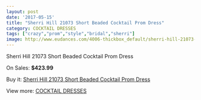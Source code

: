 ```yaml
---
layout: post
date: '2017-05-15'
title: "Sherri Hill 21073 Short Beaded Cocktail Prom Dress"
category: COCKTAIL DRESSES
tags: ["crazy","prom","style","bridal","sherri"]
image: http://www.eudances.com/4006-thickbox_default/sherri-hill-21073-short-beaded-cocktail-prom-dress.jpg
---
```

Sherri Hill 21073 Short Beaded Cocktail Prom Dress

On Sales: **$423.99**
<a href="https://www.eudances.com/en/cocktail-dresses/1345-sherri-hill-21073-short-beaded-cocktail-prom-dress.html"><amp-img layout="responsive" width="600" height="600" src="//www.eudances.com/4006-thickbox_default/sherri-hill-21073-short-beaded-cocktail-prom-dress.jpg" alt="Sherri Hill 21073 Short Beaded Cocktail Prom Dress 0" /></a>
<a href="https://www.eudances.com/en/cocktail-dresses/1345-sherri-hill-21073-short-beaded-cocktail-prom-dress.html"><amp-img layout="responsive" width="600" height="600" src="//www.eudances.com/4010-thickbox_default/sherri-hill-21073-short-beaded-cocktail-prom-dress.jpg" alt="Sherri Hill 21073 Short Beaded Cocktail Prom Dress 1" /></a>
<a href="https://www.eudances.com/en/cocktail-dresses/1345-sherri-hill-21073-short-beaded-cocktail-prom-dress.html"><amp-img layout="responsive" width="600" height="600" src="//www.eudances.com/4009-thickbox_default/sherri-hill-21073-short-beaded-cocktail-prom-dress.jpg" alt="Sherri Hill 21073 Short Beaded Cocktail Prom Dress 2" /></a>
<a href="https://www.eudances.com/en/cocktail-dresses/1345-sherri-hill-21073-short-beaded-cocktail-prom-dress.html"><amp-img layout="responsive" width="600" height="600" src="//www.eudances.com/4008-thickbox_default/sherri-hill-21073-short-beaded-cocktail-prom-dress.jpg" alt="Sherri Hill 21073 Short Beaded Cocktail Prom Dress 3" /></a>
<a href="https://www.eudances.com/en/cocktail-dresses/1345-sherri-hill-21073-short-beaded-cocktail-prom-dress.html"><amp-img layout="responsive" width="600" height="600" src="//www.eudances.com/4007-thickbox_default/sherri-hill-21073-short-beaded-cocktail-prom-dress.jpg" alt="Sherri Hill 21073 Short Beaded Cocktail Prom Dress 4" /></a>

Buy it: [Sherri Hill 21073 Short Beaded Cocktail Prom Dress](https://www.eudances.com/en/cocktail-dresses/1345-sherri-hill-21073-short-beaded-cocktail-prom-dress.html "Sherri Hill 21073 Short Beaded Cocktail Prom Dress")

View more: [COCKTAIL DRESSES](https://www.eudances.com/en/14-cocktail-dresses "COCKTAIL DRESSES")